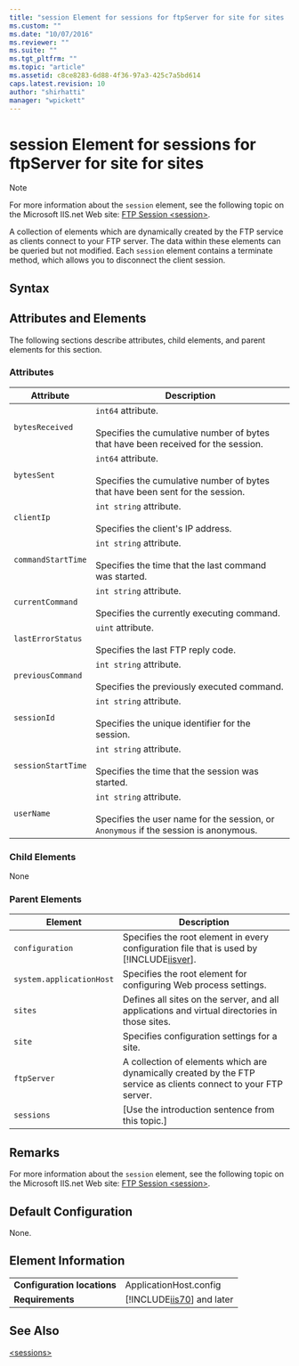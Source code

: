 ```yaml
---
title: "session Element for sessions for ftpServer for site for sites | Microsoft Docs"
ms.custom: ""
ms.date: "10/07/2016"
ms.reviewer: ""
ms.suite: ""
ms.tgt_pltfrm: ""
ms.topic: "article"
ms.assetid: c8ce8283-6d88-4f36-97a3-425c7a5bd614
caps.latest.revision: 10
author: "shirhatti"
manager: "wpickett"
---
```

# session Element for sessions for ftpServer for site for sites
> [!NOTE]
>  For more information about the `session` element, see the following topic on the Microsoft IIS.net Web site: [FTP Session \<session>](http://www.iis.net/ConfigReference/system.applicationHost/sites/site/ftpServer/sessions/session).  
  
 A collection of elements which are dynamically created by the FTP service as clients connect to your FTP server. The data within these elements can be queried but not modified. Each `session` element contains a terminate method, which allows you to disconnect the client session.  
  
## Syntax  
  
## Attributes and Elements  
 The following sections describe attributes, child elements, and parent elements for this section.  
  
### Attributes  
  
|Attribute|Description|  
|---------------|-----------------|  
|`bytesReceived`|`int64` attribute.<br /><br /> Specifies the cumulative number of bytes that have been received for the session.|  
|`bytesSent`|`int64` attribute.<br /><br /> Specifies the cumulative number of bytes that have been sent for the session.|  
|`clientIp`|`int string` attribute.<br /><br /> Specifies the client's IP address.|  
|`commandStartTime`|`int string` attribute.<br /><br /> Specifies the time that the last command was started.|  
|`currentCommand`|`int string` attribute.<br /><br /> Specifies the currently executing command.|  
|`lastErrorStatus`|`uint` attribute.<br /><br /> Specifies the last FTP reply code.|  
|`previousCommand`|`int string` attribute.<br /><br /> Specifies the previously executed command.|  
|`sessionId`|`int string` attribute.<br /><br /> Specifies the unique identifier for the session.|  
|`sessionStartTime`|`int string` attribute.<br /><br /> Specifies the time that the session was started.|  
|`userName`|`int string` attribute.<br /><br /> Specifies the user name for the session, or `Anonymous` if the session is anonymous.|  
  
### Child Elements  
 None  
  
### Parent Elements  
  
|Element|Description|  
|-------------|-----------------|  
|`configuration`|Specifies the root element in every configuration file that is used by [!INCLUDE[iisver](../../reference/admin/includes/iisver-md.md)].|  
|`system.applicationHost`|Specifies the root element for configuring Web process settings.|  
|`sites`|Defines all sites on the server, and all applications and virtual directories in those sites.|  
|`site`|Specifies configuration settings for a site.|  
|`ftpServer`|A collection of elements which are dynamically created by the FTP service as clients connect to your FTP server.|  
|`sessions`|[Use the introduction sentence from this topic.]|  
  
## Remarks  
 For more information about the `session` element, see the following topic on the Microsoft IIS.net Web site: [FTP Session \<session>](http://www.iis.net/ConfigReference/system.applicationHost/sites/site/ftpServer/sessions/session).  
  
## Default Configuration  
 None.  
  
## Element Information  
  
|||  
|-|-|  
|**Configuration locations**|ApplicationHost.config|  
|**Requirements**|[!INCLUDE[iis70](../../reference/admin/includes/iis70-md.md)] and later|  
  
## See Also  
 [\<sessions>](../../reference/admin/sessions-element-for-ftpserver-for-site-for-sites.md)